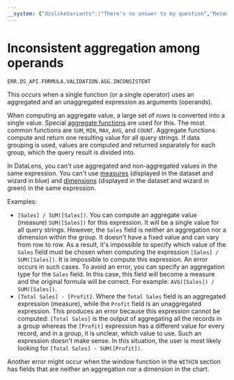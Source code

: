 ```yaml
---
__system: {"dislikeVariants":["There's no answer to my question","Recommendations aren't helpful","Content does not match the title","Other"]}
---
```

# Inconsistent aggregation among operands

`ERR.DS_API.FORMULA.VALIDATION.AGG.INCONSISTENT`

This occurs when a single function (or a single operator) uses an aggregated and an unaggregated expression as arguments (operands).

When computing an aggregate value, a large set of rows is converted into a single value. Special [aggregate functions](../../../datalens/function-ref/aggregation-functions.md) are used for this. The most common functions are `SUM`, `MIN`, `MAX`, `AVG`, and `COUNT`. Aggregate functions compute and return one resulting value for all query strings. If data grouping is used, values are computed and returned separately for each group, which the query result is divided into.

In DataLens, you can't use aggregated and non-aggregated values in the same expression. You can't use [measures](../../concepts/dataset/data-model.md#field) (displayed in the dataset and wizard in blue) and [dimensions](../../concepts/dataset/data-model.md#field) (displayed in the dataset and wizard in green) in the same expression.

Examples:

- `[Sales] / SUM([Sales])`. You can compute an aggregate value (measure) `SUM([Sales])` for this expression. It will be a single value for all query strings. However, the `Sales` field is neither an aggregation nor a dimension within the group. It doesn't have a fixed value and can vary from row to row. As a result, it's impossible to specify which value of the `Sales` field must be chosen when computing the expression `[Sales] / SUM([Sales])`. It is impossible to compute this expression. An error occurs in such cases. To avoid an error, you can specify an aggregation type for the `Sales` field. In this case, this field will become a measure and the original formula will be correct. For example: `AVG([Sales]) / SUM([Sales])`.
- `[Total Sales] - [Profit]`. Where the `Total Sales` field is an aggregated expression (measure),
   while the `Profit` field is an unaggregated expression. This produces an error
   because this expression cannot be computed: `[Total Sales]` is the output of aggregating
   all the records in a group whereas the `[Profit]` expression has a different value for every record, and in a group, it is unclear,
   which value to use. Such an expression doesn't make sense. In this situation, the user is most likely
   looking for `[Total Sales] - SUM([Profit])`.

Another error might occur when the window function in the `WITHIN` section has fields that are neither an aggregation nor a dimension in the chart.
